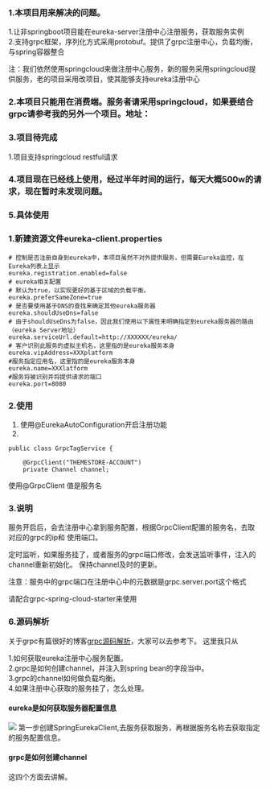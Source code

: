 ### 1.本项目用来解决的问题。

1.让非springboot项目能在eureka-server注册中心注册服务，获取服务实例  
2.支持grpc框架，序列化方式采用protobuf。提供了grpc注册中心，负载均衡，与spring容器整合

注：我们依然使用springcloud来做注册中心服务，新的服务采用springcloud提供服务，老的项目采用改项目，使其能够支持eureka注册中心

### 2.本项目只能用在消费端。服务者请采用springcloud，如果要结合grpc请参考我的另外一个项目。地址：

### 3.项目待完成

1.项目支持springcloud restful请求


### 4.项目现在已经线上使用，经过半年时间的运行，每天大概500w的请求，现在暂时未发现问题。

### 5.具体使用



### 1.新建资源文件eureka-client.properties
````
# 控制是否注册自身到eureka中，本项目虽然不对外提供服务，但需要Eureka监控，在Eureka列表上显示
eureka.registration.enabled=false
# eureka相关配置
# 默认为true，以实现更好的基于区域的负载平衡。
eureka.preferSameZone=true
# 是否要使用基于DNS的查找来确定其他eureka服务器
eureka.shouldUseDns=false
# 由于shouldUseDns为false，因此我们使用以下属性来明确指定到eureka服务器的路由（eureka Server地址）
eureka.serviceUrl.default=http://XXXXXX/eureka/
# 客户识别此服务的虚拟主机名，这里指的是eureka服务本身
eureka.vipAddress=XXXplatform
#服务指定应用名，这里指的是eureka服务本身
eureka.name=XXXlatform
#服务将被识别并将提供请求的端口
eureka.port=8080
````

### 2.使用

1. 使用@EurekaAutoConfiguration开启注册功能
2. 
````$xslt
public class GrpcTagService {

    @GrpcClient("THEMESTORE-ACCOUNT")
    private Channel channel;
````

使用@GrpcClient 值是服务名


### 3.说明

服务开启后，会去注册中心拿到服务配置，根据GrpcClient配置的服务名，去取对应的grpc的ip和
使用端口。

定时监听，如果服务挂了，或者服务的grpc端口修改，会发送监听事件，注入的channel重新初始化。
保持channel及时的更新。


注意：服务中的grpc端口在注册中心中的元数据是grpc.server.port这个格式

请配合grpc-spring-cloud-starter来使用


### 6.源码解析
关于grpc有篇很好的博客[grpc源码解析](https://blog.csdn.net/omnispace/article/details/80167076)，大家可以去参考下。
这里我只从

1.如何获取eureka注册中心服务配置。   
2.grpc是如何创建channel，并注入到spring bean的字段当中。    
3.grpc的channel如何做负载均衡。  
4.如果注册中心获取的服务挂了，怎么处理。   


#### eureka是如何获取服务器配置信息
![](http://m.qpic.cn/psb?/V11QGjwg27loKQ/WGVPjGlHWJ*4a7GykMwMRIPESe2sjmvAes*eKg9sqKk!/b/dFIBAAAAAAAA&bo=9ATuAgAAAAADBz4!&rf=viewer_4)
第一步创建SpringEurekaClient,去服务获取服务，再根据服务名称去获取指定的服务配置信息。

#### grpc是如何创建channel


这四个方面去讲解。

